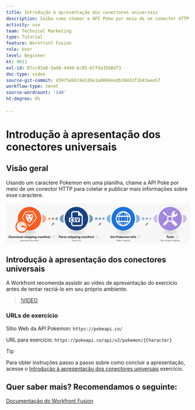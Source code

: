 ```yaml
---
title: Introdução à apresentação dos conectores universais
description: Saiba como chamar a API Poke por meio de um conector HTTP para coletar e publicar informações sobre um personagem Pokemon, tudo em [!DNL Adobe Workfront Fusion].
activity: use
team: Technical Marketing
type: Tutorial
feature: Workfront Fusion
role: User
level: Beginner
kt: 9011
exl-id: 87cc93a0-5ad8-4d40-bc85-b7fda35b0df3
doc-type: video
source-git-commit: d39754b619e526e1a869deedb38dd2f2b43aee57
workflow-type: tm+mt
source-wordcount: '140'
ht-degree: 0%

---
```


# Introdução à apresentação dos conectores universais

## Visão geral

Usando um caractere Pokemon em uma planilha, chame a API Poke por meio de um conector HTTP para coletar e publicar mais informações sobre esse caractere.

![Uma imagem do cenário do Fusion](assets/universal-connectors-and-routing-1.png)

## Introdução à apresentação dos conectores universais

A Workfront recomenda assistir ao vídeo de apresentação do exercício antes de tentar recriá-lo em seu próprio ambiente.

>[!VIDEO](https://video.tv.adobe.com/v/335270/?quality=12)

### URLs de exercício

Sítio Web da API Pokemon: `https://pokeapi.co/`

URL para exercício: `https://pokeapi.co/api/v2/pokemon/{Character}`

>[!TIP]
>
>Para obter instruções passo a passo sobre como concluir a apresentação, acesse o [Introdução à apresentação dos conectores universais](https://experienceleague.adobe.com/docs/workfront-learn/tutorials-workfront/fusion/exercises/introduction-to-universal-connectors.html?lang=en) exercício.


## Quer saber mais? Recomendamos o seguinte:

[Documentação do Workfront Fusion](https://experienceleague.adobe.com/docs/workfront/using/adobe-workfront-fusion/workfront-fusion-2.html?lang=en)
